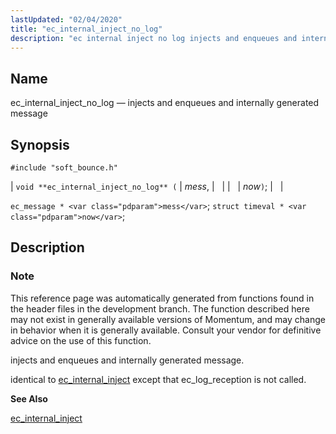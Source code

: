 ```yaml
---
lastUpdated: "02/04/2020"
title: "ec_internal_inject_no_log"
description: "ec internal inject no log injects and enqueues and internally generated message void ec internal inject no log mess now ec message mess struct timeval now This reference page was automatically generated from functions found in the header files in the development branch The function described here may not exist..."
---
```


<a name="apis.ec_internal_inject_no_log"></a> 
## Name

ec_internal_inject_no_log — injects and enqueues and internally generated message

## Synopsis

`#include "soft_bounce.h"`

| `void **ec_internal_inject_no_log** (` | <var class="pdparam">mess</var>, |   |
|   | <var class="pdparam">now</var>`)`; |   |

`ec_message * <var class="pdparam">mess</var>`;
`struct timeval * <var class="pdparam">now</var>`;<a name="idp47981536"></a> 
## Description

### Note

This reference page was automatically generated from functions found in the header files in the development branch. The function described here may not exist in generally available versions of Momentum, and may change in behavior when it is generally available. Consult your vendor for definitive advice on the use of this function.

injects and enqueues and internally generated message.

identical to [ec_internal_inject](/momentum/3/3-api/apis-ec-internal-inject) except that ec_log_reception is not called.

**<a name="idp47985744"></a> See Also**

[ec_internal_inject](/momentum/3/3-api/apis-ec-internal-inject)